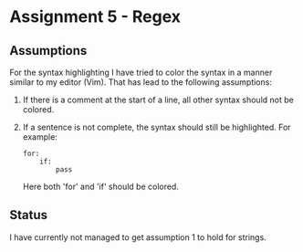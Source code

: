 # Assignment 5 - Regex

## Assumptions
For the syntax highlighting I have tried to color the syntax in a manner
similar to my editor (Vim). That has lead to the following assumptions:

1. If there is a comment at the start of a line, all other syntax should
   not be colored.
2. If a sentence is not complete, the syntax should still be highlighted.
   For example:

       for:
           if:
               pass

    Here both 'for' and 'if' should be colored.

## Status
I have currently not managed to get assumption 1 to hold for strings.
